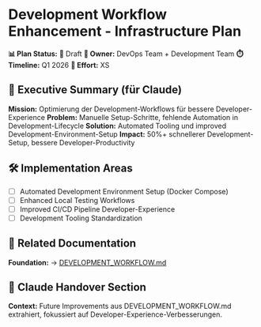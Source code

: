 # Development Workflow Enhancement - Infrastructure Plan

**📊 Plan Status:** 🔵 Draft
**🎯 Owner:** DevOps Team + Development Team
**⏱️ Timeline:** Q1 2026
**🔧 Effort:** XS

## 🎯 Executive Summary (für Claude)
**Mission:** Optimierung der Development-Workflows für bessere Developer-Experience
**Problem:** Manuelle Setup-Schritte, fehlende Automation in Development-Lifecycle
**Solution:** Automated Tooling und improved Development-Environment-Setup
**Impact:** 50%+ schnellerer Development-Setup, bessere Developer-Productivity

## 🛠️ Implementation Areas
- [ ] Automated Development Environment Setup (Docker Compose)
- [ ] Enhanced Local Testing Workflows
- [ ] Improved CI/CD Pipeline Developer-Experience
- [ ] Development Tooling Standardization

## 🔗 Related Documentation
**Foundation:** → [DEVELOPMENT_WORKFLOW.md](../grundlagen/DEVELOPMENT_WORKFLOW.md)

## 🤖 Claude Handover Section
**Context:** Future Improvements aus DEVELOPMENT_WORKFLOW.md extrahiert, fokussiert auf Developer-Experience-Verbesserungen.